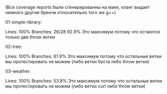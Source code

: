 (Все coverage reports были сгенерированны на маке, кланг выдает немного другие бренчи относительно того же g++)

01-simple-library:

Lines: 100%
Branches: 26/28 92.9% Это максимум потому что остаются только две throw ветки 

02-tree:

Lines: 100%
Branches: 61.9% Это максимум потому что остальные ветки мы протестировать не можем (либо ветки буста либо throw ветки)

03-weather:

Lines: 100%
Branches: 53.8% Это максимум потому что остальные ветки мы протестировать не можем (либо ветки curl либо throw ветки)